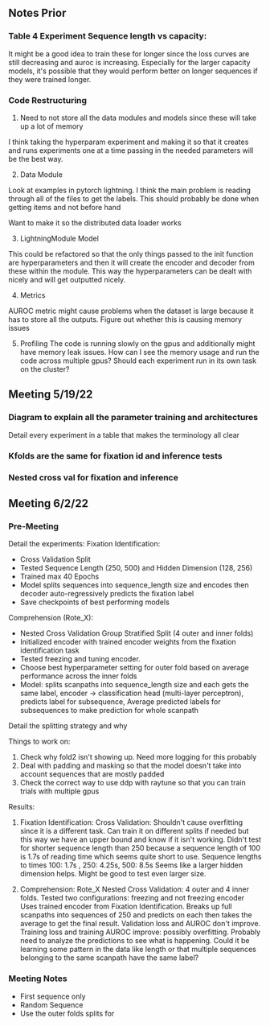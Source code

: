 ## Notes Prior

### Table 4 Experiment Sequence length vs capacity:

It might be a good idea to train these for longer since the loss curves are still decreasing and auroc is increasing. Especially for the larger capacity models, it's possible that they would perform better on longer sequences if they were trained longer.

### Code Restructuring

1. Need to not store all the data modules and models since these will take up a lot of memory

I think taking the hyperparam experiment and making it so that it creates and runs experiments one at a time passing in the needed parameters will be the best way.

2. Data Module 

Look at examples in pytorch lightning. I think the main problem is reading through all of the files to get the labels. This should probably be done when getting items and not before hand 

Want to make it so the distributed data loader works

3. LightningModule Model 

This could be refactored so that the only things passed to the init function are hyperparameters and then it will create the encoder and decoder from these within the module. This way the hyperparameters can be dealt with nicely and will get outputted nicely.

4. Metrics

AUROC metric might cause problems when the dataset is large because it has to store all the outputs. Figure out whether this is causing memory issues

5. Profiling
The code is running slowly on the gpus and additionally might have memory leak issues. How can I see the memory usage and run the code across multiple gpus? Should each experiment run in its own task on the cluster?


## Meeting 5/19/22
### Diagram to explain all the parameter training and architectures 
Detail every experiment in a table that makes the terminology all clear
### Kfolds are the same for fixation id and inference tests

### Nested cross val for fixation and inference


## Meeting 6/2/22

### Pre-Meeting

Detail the experiments:
Fixation Identification:
- Cross Validation Split
- Tested Sequence Length (250, 500) and Hidden Dimension (128, 256)
- Trained max 40 Epochs
- Model splits sequences into sequence_length size and encodes then decoder auto-regressively predicts the fixation label
- Save checkpoints of best performing models

Comprehension (Rote_X):
- Nested Cross Validation Group Stratified Split (4 outer and inner folds)
- Initialized encoder with trained encoder weights from the fixation identification task
- Tested freezing and tuning encoder.
- Choose best hyperparameter setting for outer fold based on average performance across the inner folds 
- Model: splits scanpaths into sequence_length size and each gets the same label, encoder -> classification head (multi-layer perceptron), predicts label for subsequence, Average predicted labels for subsequences to make prediction for whole scanpath

Detail the splitting strategy and why

Things to work on:
1. Check why fold2 isn't showing up. Need more logging for this probably
2. Deal with padding and masking so that the model doesn't take into account sequences that are mostly padded
3. Check the correct way to use ddp with raytune so that you can train trials with multiple gpus

Results:
1. Fixation Identification: 
Cross Validation: Shouldn't cause overfitting since it is a different task. Can train it on different splits if needed but this way we have an upper bound and know if it isn't working. 
Didn't test for shorter sequence length than 250 because a sequence length of 100 is 1.7s of reading time which seems quite short to use. Sequence lengths to times 100: 1.7s , 250: 4.25s, 500: 8.5s
Seems like a larger hidden dimension helps. Might be good to test even larger size.

2. Comprehension: Rote_X
Nested Cross Validation: 4 outer and 4 inner folds. Tested two configurations: freezing and not freezing encoder
Uses trained encoder from Fixation Identification. Breaks up full scanpaths into sequences of 250 and predicts on each then takes the average to get the final result.
Validation loss and AUROC don't improve.
Training loss and training AUROC improve: possibly overfitting. Probably need to analyze the predictions to see what is happening. Could it be learning some pattern in the data like length or that multiple sequences belonging to the same scanpath have the same label?

### Meeting Notes

- First sequence only
- Random Sequence
- Use the outer folds splits for 